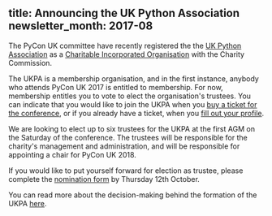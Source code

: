 title: Announcing the UK Python Association
newsletter_month: 2017-08
---
The PyCon UK committee have recently registered the the
[UK Python Association](http://apps.charitycommission.gov.uk/Showcharity/RegisterOfCharities/CharityFramework.aspx?RegisteredCharityNumber=1173471)
as a [Charitable Incorporated Organisation](https://en.wikipedia.org/wiki/Charitable_incorporated_organisation)
with the Charity Commission.

The UKPA is a membership organisation, and in the first instance, anybody who attends PyCon UK 2017 is entitled to membership.
For now, membership entitles you to vote to elect the organisation's trustees.
You can indicate that you would like to join the UKPA when you [buy a ticket for the conference](http://2017.pyconuk.org/tickets/),
or if you already have a ticket, when you [fill out your profile](https://hq.pyconuk.org/profile/).

We are looking to elect up to six trustees for the UKPA at the first AGM on the Saturday of the conference.
The trustees will be responsible for the charity's management and administration,
and will be responsible for appointing a chair for PyCon UK 2018.

If you would like to put yourself forward for election as trustee,
please complete the [nomination form](https://hq.pyconuk.org/profile/ukpa/nominations/new/)
by Thursday 12th October.

You can read more about the decision-making behind the formation of the UKPA
[here](http://2017.pyconuk.org/ukpa/).
